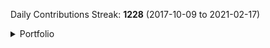 Daily Contributions Streak: **1228** (2017-10-09 to 2021-02-17)

<details><summary>Portfolio</summary>

This is a list of some of the repos that I've done. Note that this isn't every repo, only some of the particularly relevant ones.

### Gamedev

* [Beowolf Engine](https://github.com/JarateKing/Beowolf-Engine)
* [0ngine](https://github.com/JarateKing/0ngine)
* [GDD Template](https://github.com/JarateKing/gdd-template)
* [Gamejam Entry](https://github.com/JarateKing/UPEISMCSS-GameJam-2020)

### Libraries

* [Fluassert](https://github.com/JarateKing/fluassert)
* [inline_tests](https://github.com/JarateKing/inline_tests)
* [Polymorph Lib](https://github.com/JarateKing/polymorph-lib)

### Game Modding

* [CleanTF2plus](https://github.com/JarateKing/CleanTF2plus)
* [TF2 Hud Reference](https://github.com/JarateKing/TF2-Hud-Reference)
* [BaseHud](https://github.com/JarateKing/BaseHud)
* [jarconfig](https://github.com/JarateKing/jarconfig)
* [jarconfig-csgo](https://github.com/JarateKing/jarconfig-csgo)
* [jarconfig-underlords](https://github.com/JarateKing/jarconfig-underlords)
* [jahud](https://github.com/JarateKing/jahud-tf2)
* [jxhud](https://github.com/JarateKing/jx-hud)

### Competitive Programming

* [Textbook](https://github.com/JarateKing/Competitive-Programming-Textbook)
* [Code Snippets](https://github.com/UPEISMCSCCC/Code)
* [Kattis Grind Setup](https://github.com/JarateKing/Kattis-Grind-Setup)

### Misc

* [Powershell Rainmeter](https://github.com/JarateKing/Powershell-Rainmeter)
* [Microbenchmarking Setup](https://github.com/JarateKing/microbenchmarking-setup)
* [Github Markdown Snippets](https://github.com/JarateKing/Github-Markdown-Snippets)
* [clDice](https://github.com/JarateKing/clDice)
* [Improved Github Commitgraph](https://github.com/JarateKing/Github-Commit-Graphs-Improved)
* [ForceTimerResolution](https://github.com/JarateKing/ForceTimerResolution)

</details>